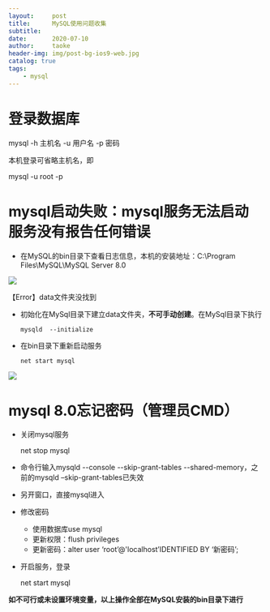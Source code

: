 ```yaml
---
layout:     post
title:      MySQL使用问题收集
subtitle:   
date:       2020-07-10
author:     taoke
header-img: img/post-bg-ios9-web.jpg
catalog: true
tags:
    - mysql
---
```


# 登录数据库

mysql -h 主机名 -u 用户名 -p 密码

本机登录可省略主机名，即

mysql -u root -p

# mysql启动失败：mysql服务无法启动 服务没有报告任何错误 

- 在MySQL的bin目录下查看日志信息，本机的安装地址：C:\Program Files\MySQL\MySQL Server 8.0

![](http://ww1.sinaimg.cn/large/006nB4gFly1ggm42hwqx9j30z503cdfx.jpg)

【Error】data文件夹没找到

- 初始化在MySql目录下建立data文件夹，**不可手动创建**。在MySql目录下执行

  ```
  mysqld  --initialize
  ```

- 在bin目录下重新启动服务

  ```
  net start mysql
  ```

  

![](http://ww1.sinaimg.cn/large/006nB4gFly1ggm48ind6nj30gr03kmwz.jpg)



# mysql 8.0忘记密码（管理员CMD）

- 关闭mysql服务

  net stop mysql

- 命令行输入mysqld --console --skip-grant-tables --shared-memory，之前的mysqld –skip-grant-tables已失效

- 另开窗口，直接mysql进入

- 修改密码

  - 使用数据库use mysql
  - 更新权限：flush privileges
  - 更新密码：alter user ‘root’@'localhost’IDENTIFIED BY ‘新密码’;

- 开启服务，登录

  net start mysql

**如不可行或未设置环境变量，以上操作全部在MySQL安装的bin目录下进行**